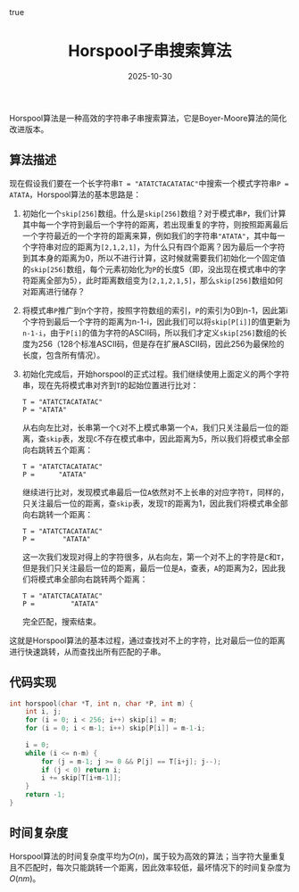 ﻿---
title: "Horspool子串搜索算法"
date: 2025-10-30
timezone: UTC+8
tags: ["算法","字符串","子串搜索","Boyer-Moore算法","Horspool算法"]
categories: ["算法原理"]
draft: false
math: true
---

Horspool算法是一种高效的字符串子串搜索算法，它是Boyer-Moore算法的简化改进版本。

## 算法描述

现在假设我们要在一个长字符串`T = "ATATCTACATATAC"`中搜索一个模式字符串`P = ATATA`，Horspool算法的基本思路是：

1. 初始化一个`skip[256]`数组。什么是`skip[256]`数组？对于模式串`P`，我们计算其中每一个字符到最后一个字符的距离，若出现重复的字符，则按照距离最后一个字符最近的一个字符的距离来算，例如我们的字符串`"ATATA"`，其中每一个字符串对应的距离为`[2,1,2,1]`，为什么只有四个距离？因为最后一个字符到其本身的距离为0，所以不进行计算，这时候就需要我们初始化一个固定值的`skip[256]`数组，每个元素初始化为`P`的长度5（即，没出现在模式串中的字符距离全部为5），此时距离数组变为`[2,1,2,1,5]`，那么`skip[256]`数组如何对距离进行储存？

2. 将模式串`P`推广到n个字符，按照字符数组的索引，`P`的索引为0到n-1，因此第i个字符到最后一个字符的距离为n-1-i，因此我们可以将`skip[P[i]]`的值更新为`n-1-i`，由于`P[i]`的值为字符的ASCII码，所以我们才定义`skip[256]`数组的长度为256（128个标准ASCII码，但是存在扩展ASCII码，因此256为最保险的长度，包含所有情况）。

3. 初始化完成后，开始horspool的正式过程。我们继续使用上面定义的两个字符串，现在先将模式串对齐到`T`的起始位置进行比对：  
    ```shell
    T = "ATATCTACATATAC"
    P = "ATATA"
    ```
    从右向左比对，长串第一个`C`对不上模式串第一个`A`，我们只关注最后一位的距离，查`skip`表，发现`C`不存在模式串中，因此距离为5，所以我们将模式串全部向右跳转五个距离：
    ```shell
    T = "ATATCTACATATAC"
    P =      "ATATA"
    ```
    继续进行比对，发现模式串最后一位`A`依然对不上长串的对应字符`T`，同样的，只关注最后一位的距离，查`skip`表，发现`T`的距离为1，因此我们将模式串全部向右跳转一个距离：
    ```shell
    T = "ATATCTACATATAC"
    P =       "ATATA"
    ```
    这一次我们发现对得上的字符很多，从右向左，第一个对不上的字符是`C`和`T`，但是我们只关注最后一位的距离，最后一位是`A`，查表，`A`的距离为2，因此我们将模式串全部向右跳转两个距离：
    ```shell
    T = "ATATCTACATATAC"
    P =         "ATATA"
    ```
    完全匹配，搜索结束。

这就是Horspool算法的基本过程，通过查找对不上的字符，比对最后一位的距离进行快速跳转，从而查找出所有匹配的子串。

## 代码实现

```c++
int horspool(char *T, int n, char *P, int m) {
    int i, j;
    for (i = 0; i < 256; i++) skip[i] = m;
    for (i = 0; i < m-1; i++) skip[P[i]] = m-1-i;
    
    i = 0;
    while (i <= n-m) {
        for (j = m-1; j >= 0 && P[j] == T[i+j]; j--);
        if (j < 0) return i;
        i += skip[T[i+m-1]];
    }
    return -1;
}
```

## 时间复杂度

Horspool算法的时间复杂度平均为$O(n)$，属于较为高效的算法；当字符大量重复且不匹配时，每次只能跳转一个距离，因此效率较低，最坏情况下的时间复杂度为$O(nm)$。